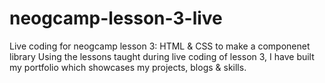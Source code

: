 # neogcamp-lesson-3-live
Live coding for neogcamp lesson 3: HTML &amp; CSS to make a componenet library
Using the lessons taught during live coding of lesson 3, I have built my portfolio which showcases my projects, blogs & skills.
